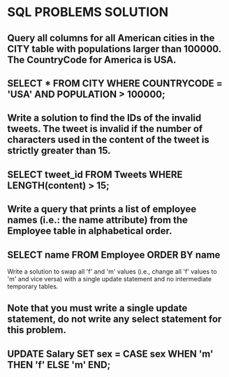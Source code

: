 # SQL PROBLEMS SOLUTION

Query all columns for all American cities in the CITY table with populations larger than 100000. The CountryCode for America is USA.
---
SELECT * FROM CITY WHERE COUNTRYCODE = 'USA' AND POPULATION > 100000;
---

Write a solution to find the IDs of the invalid tweets. The tweet is invalid if the number of characters used in the content of the tweet is strictly greater than 15.
---
SELECT tweet_id FROM Tweets WHERE LENGTH(content) > 15;
---

Write a query that prints a list of employee names (i.e.: the name attribute) from the Employee table in alphabetical order.
---
SELECT name FROM Employee ORDER BY name
---

Write a solution to swap all 'f' and 'm' values (i.e., change all 'f' values to 'm' and vice versa) with a single update statement and no intermediate temporary tables.

Note that you must write a single update statement, do not write any select statement for this problem.
---
UPDATE Salary SET sex = 
CASE sex
    WHEN 'm' THEN 'f'
    ELSE 'm'
END;
---
